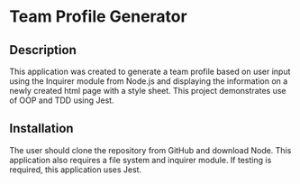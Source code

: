 # Team Profile Generator

## Description
This application was created to generate a team profile based on user input using the Inquirer module from Node.js and displaying the information on a newly created html page with a style sheet. This project demonstrates use of OOP and TDD using Jest.

## Installation 
The user should clone the repository from GitHub and download Node. This application also requires a file system and inquirer module. If testing is required, this application uses Jest.
